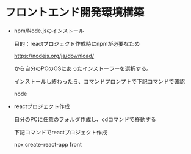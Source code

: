 
# フロントエンド開発環境構築
* npm/Node.jsのインストール

  目的：reactプロジェクト作成時にnpmが必要なため

  https://nodejs.org/ja/download/
  
  から自分のPCのOSにあったインストーラーを選択する。
  
  インストールし終わったら、コマンドプロンプトで下記コマンドで確認
  
  node
  
 * reactプロジェクト作成
 
   自分のPCに任意のフォルダ作成し、cdコマンドで移動する
   
   下記コマンドでreactプロジェクト作成
   
   npx create-react-app front


